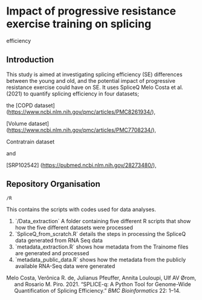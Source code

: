 # Impact of progressive resistance exercise training on splicing
efficiency


## Introduction

This study is aimed at investigating splicing efficiency (SE)
differences between the young and old, and the potential impact of
progressive resistance exercise could have on SE. It uses SpliceQ Melo
Costa et al. (2021) to quantify splicing efficiency in four datasets;

the \[COPD dataset\]
(<https://www.ncbi.nlm.nih.gov/pmc/articles/PMC8261934/>),

\[Volume dataset\]
(<https://www.ncbi.nlm.nih.gov/pmc/articles/PMC7708234/>),

Contratrain dataset

and

\[SRP102542\] (<https://pubmed.ncbi.nlm.nih.gov/28273480/>),

## Repository Organisation

`/R`

This contains the scripts with codes used for data analyses.

1.  \`/Data_extraction\` A folder containing five different R scripts
    that show how the five different datasets were processed
2.  \`SpliceQ_from_scratch.R\` details the steps in processing the
    SpliceQ data generated from RNA Seq data
3.  \`metadata_extraction.R\` shows how metadata from the Trainome files
    are generated and processed
4.  \`metadata_public_data.R\` shows how the metadata from the publicly
    available RNA-Seq data were generated  

<div id="refs" class="references csl-bib-body hanging-indent"
entry-spacing="0">

<div id="ref-demelocosta2021" class="csl-entry">

Melo Costa, Verônica R. de, Julianus Pfeuffer, Annita Louloupi, Ulf AV
Ørom, and Rosario M. Piro. 2021. “SPLICE-q: A Python Tool for
Genome-Wide Quantification of Splicing Efficiency.” *BMC Bioinformatics*
22: 1–14.

</div>

</div>
